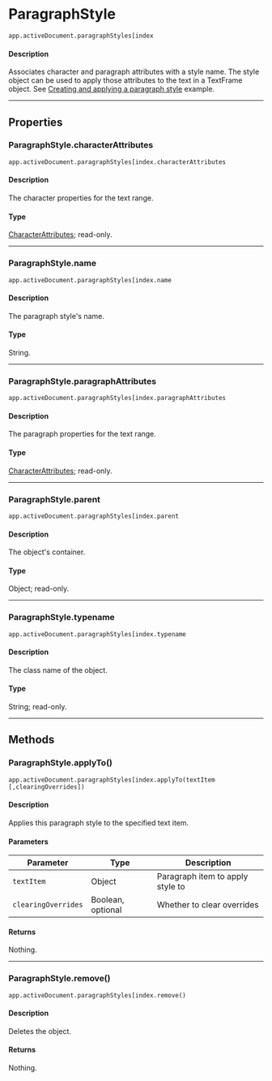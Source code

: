# ParagraphStyle

`app.activeDocument.paragraphStyles[index`

#### Description

Associates character and paragraph attributes with a style name. The style object can be used to apply those attributes to the text in a TextFrame object. See [Creating and applying a paragraph style](ParagraphStyles.md#creating-and-applying-a-paragraph-style) example.

---

## Properties

### ParagraphStyle.characterAttributes

`app.activeDocument.paragraphStyles[index.characterAttributes`

#### Description

The character properties for the text range.

#### Type

[CharacterAttributes](./CharacterAttributes.md); read-only.

---

### ParagraphStyle.name

`app.activeDocument.paragraphStyles[index.name`

#### Description

The paragraph style's name.

#### Type

String.

---

### ParagraphStyle.paragraphAttributes

`app.activeDocument.paragraphStyles[index.paragraphAttributes`

#### Description

The paragraph properties for the text range.

#### Type

[CharacterAttributes](./CharacterAttributes.md); read-only.

---

### ParagraphStyle.parent

`app.activeDocument.paragraphStyles[index.parent`

#### Description

The object's container.

#### Type

Object; read-only.

---

### ParagraphStyle.typename

`app.activeDocument.paragraphStyles[index.typename`

#### Description

The class name of the object.

#### Type

String; read-only.

---

## Methods

### ParagraphStyle.applyTo()

`app.activeDocument.paragraphStyles[index.applyTo(textItem [,clearingOverrides])`

#### Description

Applies this paragraph style to the specified text item.

#### Parameters

|      Parameter      |       Type        |           Description            |
| ------------------- | ----------------- | -------------------------------- |
| `textItem`          | Object            | Paragraph item to apply style to |
| `clearingOverrides` | Boolean, optional | Whether to clear overrides       |

#### Returns

Nothing.

---

### ParagraphStyle.remove()

`app.activeDocument.paragraphStyles[index.remove()`

#### Description

Deletes the object.

#### Returns

Nothing.
